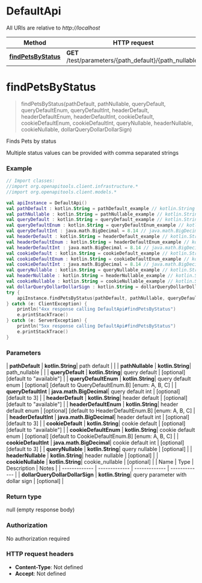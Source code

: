 # DefaultApi

All URIs are relative to *http://localhost*

| Method | HTTP request | Description |
| ------------- | ------------- | ------------- |
| [**findPetsByStatus**](DefaultApi.md#findPetsByStatus) | **GET** /test/parameters/{path_default}/{path_nullable} | Finds Pets by status |


<a id="findPetsByStatus"></a>
# **findPetsByStatus**
> findPetsByStatus(pathDefault, pathNullable, queryDefault, queryDefaultEnum, queryDefaultInt, headerDefault, headerDefaultEnum, headerDefaultInt, cookieDefault, cookieDefaultEnum, cookieDefaultInt, queryNullable, headerNullable, cookieNullable, dollarQueryDollarDollarSign)

Finds Pets by status

Multiple status values can be provided with comma separated strings

### Example
```kotlin
// Import classes:
//import org.openapitools.client.infrastructure.*
//import org.openapitools.client.models.*

val apiInstance = DefaultApi()
val pathDefault : kotlin.String = pathDefault_example // kotlin.String | path default
val pathNullable : kotlin.String = pathNullable_example // kotlin.String | path_nullable
val queryDefault : kotlin.String = queryDefault_example // kotlin.String | query default
val queryDefaultEnum : kotlin.String = queryDefaultEnum_example // kotlin.String | query default enum
val queryDefaultInt : java.math.BigDecimal = 8.14 // java.math.BigDecimal | query default int
val headerDefault : kotlin.String = headerDefault_example // kotlin.String | header default
val headerDefaultEnum : kotlin.String = headerDefaultEnum_example // kotlin.String | header default enum
val headerDefaultInt : java.math.BigDecimal = 8.14 // java.math.BigDecimal | header default int
val cookieDefault : kotlin.String = cookieDefault_example // kotlin.String | cookie default
val cookieDefaultEnum : kotlin.String = cookieDefaultEnum_example // kotlin.String | cookie default enum
val cookieDefaultInt : java.math.BigDecimal = 8.14 // java.math.BigDecimal | cookie default int
val queryNullable : kotlin.String = queryNullable_example // kotlin.String | query nullable
val headerNullable : kotlin.String = headerNullable_example // kotlin.String | header nullable
val cookieNullable : kotlin.String = cookieNullable_example // kotlin.String | cookie_nullable
val dollarQueryDollarDollarSign : kotlin.String = dollarQueryDollarDollarSign_example // kotlin.String | query parameter with dollar sign
try {
    apiInstance.findPetsByStatus(pathDefault, pathNullable, queryDefault, queryDefaultEnum, queryDefaultInt, headerDefault, headerDefaultEnum, headerDefaultInt, cookieDefault, cookieDefaultEnum, cookieDefaultInt, queryNullable, headerNullable, cookieNullable, dollarQueryDollarDollarSign)
} catch (e: ClientException) {
    println("4xx response calling DefaultApi#findPetsByStatus")
    e.printStackTrace()
} catch (e: ServerException) {
    println("5xx response calling DefaultApi#findPetsByStatus")
    e.printStackTrace()
}
```

### Parameters
| **pathDefault** | **kotlin.String**| path default | |
| **pathNullable** | **kotlin.String**| path_nullable | |
| **queryDefault** | **kotlin.String**| query default | [optional] [default to &quot;available&quot;] |
| **queryDefaultEnum** | **kotlin.String**| query default enum | [optional] [default to QueryDefaultEnum.B] [enum: A, B, C] |
| **queryDefaultInt** | **java.math.BigDecimal**| query default int | [optional] [default to 3] |
| **headerDefault** | **kotlin.String**| header default | [optional] [default to &quot;available&quot;] |
| **headerDefaultEnum** | **kotlin.String**| header default enum | [optional] [default to HeaderDefaultEnum.B] [enum: A, B, C] |
| **headerDefaultInt** | **java.math.BigDecimal**| header default int | [optional] [default to 3] |
| **cookieDefault** | **kotlin.String**| cookie default | [optional] [default to &quot;available&quot;] |
| **cookieDefaultEnum** | **kotlin.String**| cookie default enum | [optional] [default to CookieDefaultEnum.B] [enum: A, B, C] |
| **cookieDefaultInt** | **java.math.BigDecimal**| cookie default int | [optional] [default to 3] |
| **queryNullable** | **kotlin.String**| query nullable | [optional] |
| **headerNullable** | **kotlin.String**| header nullable | [optional] |
| **cookieNullable** | **kotlin.String**| cookie_nullable | [optional] |
| Name | Type | Description  | Notes |
| ------------- | ------------- | ------------- | ------------- |
| **dollarQueryDollarDollarSign** | **kotlin.String**| query parameter with dollar sign | [optional] |

### Return type

null (empty response body)

### Authorization

No authorization required

### HTTP request headers

 - **Content-Type**: Not defined
 - **Accept**: Not defined

